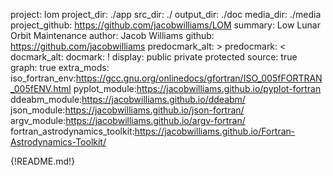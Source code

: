 project: lom
project_dir: ./app
src_dir: ./
output_dir: ./doc
media_dir: ./media
project_github: https://github.com/jacobwilliams/LOM
summary: Low Lunar Orbit Maintenance
author: Jacob Williams
github: https://github.com/jacobwilliams
predocmark_alt: >
predocmark: <
docmark_alt:
docmark: !
display: public
         private
         protected
source: true
graph: true
extra_mods: iso_fortran_env:https://gcc.gnu.org/onlinedocs/gfortran/ISO_005fFORTRAN_005fENV.html
            pyplot_module:https://jacobwilliams.github.io/pyplot-fortran
            ddeabm_module:https://jacobwilliams.github.io/ddeabm/
            json_module:https://jacobwilliams.github.io/json-fortran/
            argv_module:https://jacobwilliams.github.io/argv-fortran/
            fortran_astrodynamics_toolkit:https://jacobwilliams.github.io/Fortran-Astrodynamics-Toolkit/

{!README.md!}